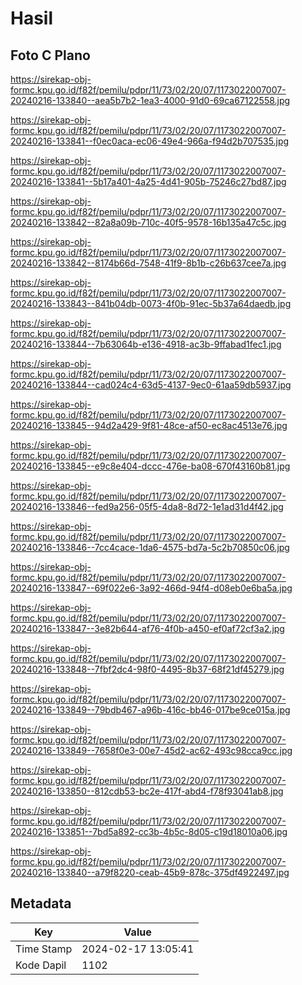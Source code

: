 # Hasil

## Foto C Plano

https://sirekap-obj-formc.kpu.go.id/f82f/pemilu/pdpr/11/73/02/20/07/1173022007007-20240216-133840--aea5b7b2-1ea3-4000-91d0-69ca67122558.jpg

https://sirekap-obj-formc.kpu.go.id/f82f/pemilu/pdpr/11/73/02/20/07/1173022007007-20240216-133841--f0ec0aca-ec06-49e4-966a-f94d2b707535.jpg

https://sirekap-obj-formc.kpu.go.id/f82f/pemilu/pdpr/11/73/02/20/07/1173022007007-20240216-133841--5b17a401-4a25-4d41-905b-75246c27bd87.jpg

https://sirekap-obj-formc.kpu.go.id/f82f/pemilu/pdpr/11/73/02/20/07/1173022007007-20240216-133842--82a8a09b-710c-40f5-9578-16b135a47c5c.jpg

https://sirekap-obj-formc.kpu.go.id/f82f/pemilu/pdpr/11/73/02/20/07/1173022007007-20240216-133842--8174b66d-7548-41f9-8b1b-c26b637cee7a.jpg

https://sirekap-obj-formc.kpu.go.id/f82f/pemilu/pdpr/11/73/02/20/07/1173022007007-20240216-133843--841b04db-0073-4f0b-91ec-5b37a64daedb.jpg

https://sirekap-obj-formc.kpu.go.id/f82f/pemilu/pdpr/11/73/02/20/07/1173022007007-20240216-133844--7b63064b-e136-4918-ac3b-9ffabad1fec1.jpg

https://sirekap-obj-formc.kpu.go.id/f82f/pemilu/pdpr/11/73/02/20/07/1173022007007-20240216-133844--cad024c4-63d5-4137-9ec0-61aa59db5937.jpg

https://sirekap-obj-formc.kpu.go.id/f82f/pemilu/pdpr/11/73/02/20/07/1173022007007-20240216-133845--94d2a429-9f81-48ce-af50-ec8ac4513e76.jpg

https://sirekap-obj-formc.kpu.go.id/f82f/pemilu/pdpr/11/73/02/20/07/1173022007007-20240216-133845--e9c8e404-dccc-476e-ba08-670f43160b81.jpg

https://sirekap-obj-formc.kpu.go.id/f82f/pemilu/pdpr/11/73/02/20/07/1173022007007-20240216-133846--fed9a256-05f5-4da8-8d72-1e1ad31d4f42.jpg

https://sirekap-obj-formc.kpu.go.id/f82f/pemilu/pdpr/11/73/02/20/07/1173022007007-20240216-133846--7cc4cace-1da6-4575-bd7a-5c2b70850c06.jpg

https://sirekap-obj-formc.kpu.go.id/f82f/pemilu/pdpr/11/73/02/20/07/1173022007007-20240216-133847--69f022e6-3a92-466d-94f4-d08eb0e6ba5a.jpg

https://sirekap-obj-formc.kpu.go.id/f82f/pemilu/pdpr/11/73/02/20/07/1173022007007-20240216-133847--3e82b644-af76-4f0b-a450-ef0af72cf3a2.jpg

https://sirekap-obj-formc.kpu.go.id/f82f/pemilu/pdpr/11/73/02/20/07/1173022007007-20240216-133848--7fbf2dc4-98f0-4495-8b37-68f21df45279.jpg

https://sirekap-obj-formc.kpu.go.id/f82f/pemilu/pdpr/11/73/02/20/07/1173022007007-20240216-133849--79bdb467-a96b-416c-bb46-017be9ce015a.jpg

https://sirekap-obj-formc.kpu.go.id/f82f/pemilu/pdpr/11/73/02/20/07/1173022007007-20240216-133849--7658f0e3-00e7-45d2-ac62-493c98cca9cc.jpg

https://sirekap-obj-formc.kpu.go.id/f82f/pemilu/pdpr/11/73/02/20/07/1173022007007-20240216-133850--812cdb53-bc2e-417f-abd4-f78f93041ab8.jpg

https://sirekap-obj-formc.kpu.go.id/f82f/pemilu/pdpr/11/73/02/20/07/1173022007007-20240216-133851--7bd5a892-cc3b-4b5c-8d05-c19d18010a06.jpg

https://sirekap-obj-formc.kpu.go.id/f82f/pemilu/pdpr/11/73/02/20/07/1173022007007-20240216-133840--a79f8220-ceab-45b9-878c-375df4922497.jpg


## Metadata

| Key        | Value               |
| ---------- | ------------------- |
| Time Stamp | 2024-02-17 13:05:41 |
| Kode Dapil | 1102                |



